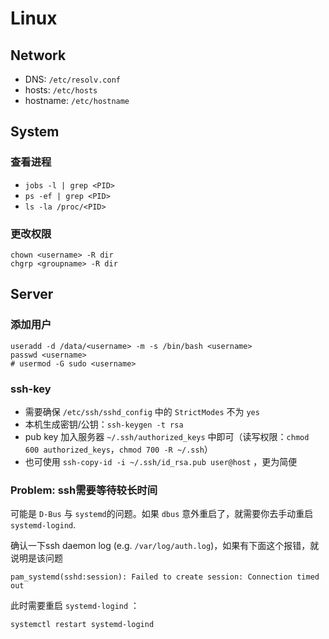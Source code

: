 # Linux

## Network

- DNS: `/etc/resolv.conf`
- hosts: `/etc/hosts`
- hostname: `/etc/hostname`

## System

### 查看进程

- `jobs -l | grep <PID>`
- `ps -ef | grep <PID>`
- `ls -la /proc/<PID>`

### 更改权限

```shell
chown <username> -R dir
chgrp <groupname> -R dir
```

## Server

### 添加用户

```shell
useradd -d /data/<username> -m -s /bin/bash <username>
passwd <username>
# usermod -G sudo <username>
```

### ssh-key

- 需要确保 `/etc/ssh/sshd_config` 中的 `StrictModes` 不为 `yes`
- 本机生成密钥/公钥：`ssh-keygen -t rsa`
- pub key 加入服务器 `~/.ssh/authorized_keys` 中即可（读写权限：`chmod 600 authorized_keys`，`chmod 700 -R ~/.ssh`）
- 也可使用 `ssh-copy-id -i ~/.ssh/id_rsa.pub user@host` ，更为简便

### Problem: ssh需要等待较长时间

可能是 `D-Bus` 与 `systemd`的问题。如果 `dbus` 意外重启了，就需要你去手动重启 `systemd-logind`.

确认一下ssh daemon log (e.g. `/var/log/auth.log`)，如果有下面这个报错，就说明是该问题

```shell
pam_systemd(sshd:session): Failed to create session: Connection timed out
```

此时需要重启 `systemd-logind` ：

```shell
systemctl restart systemd-logind
```